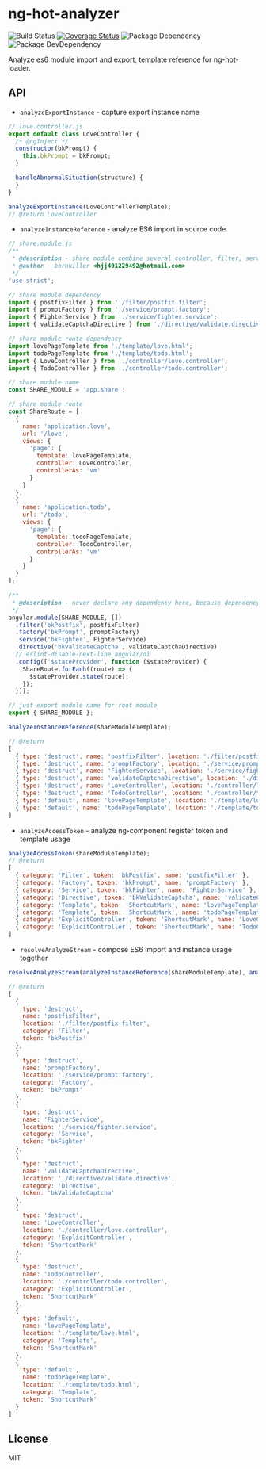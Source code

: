 # ng-hot-analyzer
![Build Status](https://img.shields.io/travis/bornkiller/ng-hot-analyzer/master.svg?style=flat)
[![Coverage Status](https://coveralls.io/repos/github/bornkiller/ng-hot-analyzer/badge.svg?branch=master)](https://coveralls.io/github/bornkiller/ng-hot-analyzer?branch=master)
![Package Dependency](https://david-dm.org/bornkiller/ng-hot-analyzer.svg?style=flat)
![Package DevDependency](https://david-dm.org/bornkiller/ng-hot-analyzer/dev-status.svg?style=flat)

Analyze es6 module import and export, template reference for ng-hot-loader.

## API
+ `analyzeExportInstance` - capture export instance name

```javascript
// love.controller.js
export default class LoveController {
  /* @ngInject */
  constructor(bkPrompt) {
    this.bkPrompt = bkPrompt;
  }

  handleAbnormalSituation(structure) {
  }
}
```

```javascript
analyzeExportInstance(LoveControllerTemplate);
// @return LoveController
```

+ `analyzeInstanceReference` - analyze ES6 import in source code

```js
// share.module.js
/**
 * @description - share module combine several controller, filter, service, directive
 * @author - bornkiller <hjj491229492@hotmail.com>
 */
'use strict';

// share module dependency
import { postfixFilter } from './filter/postfix.filter';
import { promptFactory } from './service/prompt.factory';
import { FighterService } from './service/fighter.service';
import { validateCaptchaDirective } from './directive/validate.directive';

// share module route dependency
import lovePageTemplate from './template/love.html';
import todoPageTemplate from './template/todo.html';
import { LoveController } from './controller/love.controller';
import { TodoController } from './controller/todo.controller';

// share module name
const SHARE_MODULE = 'app.share';

// share module route
const ShareRoute = [
  {
    name: 'application.love',
    url: '/love',
    views: {
      'page': {
        template: lovePageTemplate,
        controller: LoveController,
        controllerAs: 'vm'
      }
    }
  },
  {
    name: 'application.todo',
    url: '/todo',
    views: {
      'page': {
        template: todoPageTemplate,
        controller: TodoController,
        controllerAs: 'vm'
      }
    }
  }
];

/**
 * @description - never declare any dependency here, because dependency should declare into root module
 */
angular.module(SHARE_MODULE, [])
  .filter('bkPostfix', postfixFilter)
  .factory('bkPrompt', promptFactory)
  .service('bkFighter', FighterService)
  .directive('bkValidateCaptcha', validateCaptchaDirective)
  // eslint-disable-next-line angular/di
  .config(['$stateProvider', function ($stateProvider) {
    ShareRoute.forEach((route) => {
      $stateProvider.state(route);
    });
  }]);

// just export module name for root module
export { SHARE_MODULE };
```

```js
analyzeInstanceReference(shareModuleTemplate);

// @return
[
  { type: 'destruct', name: 'postfixFilter', location: './filter/postfix.filter' },
  { type: 'destruct', name: 'promptFactory', location: './service/prompt.factory' },
  { type: 'destruct', name: 'FighterService', location: './service/fighter.service' },
  { type: 'destruct', name: 'validateCaptchaDirective', location: './directive/validate.directive' },
  { type: 'destruct', name: 'LoveController', location: './controller/love.controller' },
  { type: 'destruct', name: 'TodoController', location: './controller/todo.controller' },
  { type: 'default', name: 'lovePageTemplate', location: './template/love.html' },
  { type: 'default', name: 'todoPageTemplate', location: './template/todo.html' }
]
```

+ `analyzeAccessToken` - analyze ng-component register token and template usage

```javascript
analyzeAccessToken(shareModuleTemplate);
// @return
[
  { category: 'Filter', token: 'bkPostfix', name: 'postfixFilter' },
  { category: 'Factory', token: 'bkPrompt', name: 'promptFactory' },
  { category: 'Service', token: 'bkFighter', name: 'FighterService' },
  { category: 'Directive', token: 'bkValidateCaptcha', name: 'validateCaptchaDirective' },
  { category: 'Template', token: 'ShortcutMark', name: 'lovePageTemplate' },
  { category: 'Template', token: 'ShortcutMark', name: 'todoPageTemplate' },
  { category: 'ExplicitController', token: 'ShortcutMark', name: 'LoveController' },
  { category: 'ExplicitController', token: 'ShortcutMark', name: 'TodoController' }
]
```

+ `resolveAnalyzeStream` - compose ES6 import and instance usage together

```javascript
resolveAnalyzeStream(analyzeInstanceReference(shareModuleTemplate), analyzeAccessToken(shareModuleTemplate));

// @return
[
  {
    type: 'destruct',
    name: 'postfixFilter',
    location: './filter/postfix.filter',
    category: 'Filter',
    token: 'bkPostfix'
  },
  {
    type: 'destruct',
    name: 'promptFactory',
    location: './service/prompt.factory',
    category: 'Factory',
    token: 'bkPrompt'
  },
  {
    type: 'destruct',
    name: 'FighterService',
    location: './service/fighter.service',
    category: 'Service',
    token: 'bkFighter'
  },
  {
    type: 'destruct',
    name: 'validateCaptchaDirective',
    location: './directive/validate.directive',
    category: 'Directive',
    token: 'bkValidateCaptcha'
  },
  {
    type: 'destruct',
    name: 'LoveController',
    location: './controller/love.controller',
    category: 'ExplicitController',
    token: 'ShortcutMark'
  },
  {
    type: 'destruct',
    name: 'TodoController',
    location: './controller/todo.controller',
    category: 'ExplicitController',
    token: 'ShortcutMark'
  },
  {
    type: 'default',
    name: 'lovePageTemplate',
    location: './template/love.html',
    category: 'Template',
    token: 'ShortcutMark'
  },
  {
    type: 'default',
    name: 'todoPageTemplate',
    location: './template/todo.html',
    category: 'Template',
    token: 'ShortcutMark'
  }
]
```

## License
MIT
